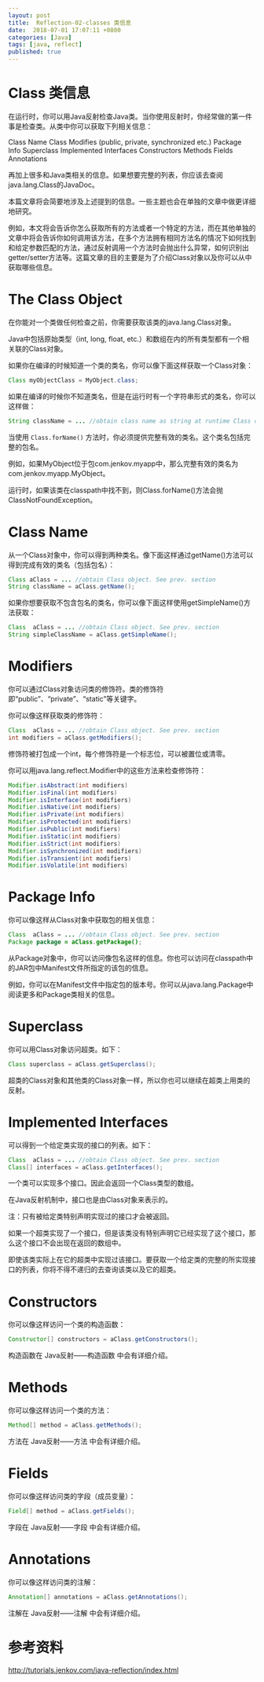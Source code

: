 ```yaml
---
layout: post
title:  Reflection-02-classes 类信息
date:  2018-07-01 17:07:11 +0800
categories: [Java]
tags: [java, reflect]
published: true
---
```


# Class 类信息

在运行时，你可以用Java反射检查Java类。当你使用反射时，你经常做的第一件事是检查类。从类中你可以获取下列相关信息：

Class Name
Class Modifies (public, private, synchronized etc.)
Package Info
Superclass
Implemented Interfaces
Constructors
Methods
Fields
Annotations

再加上很多和Java类相关的信息。如果想要完整的列表，你应该去查阅java.lang.Class的JavaDoc。

本篇文章将会简要地涉及上述提到的信息。一些主题也会在单独的文章中做更详细地研究。

例如，本文将会告诉你怎么获取所有的方法或者一个特定的方法，而在其他单独的文章中将会告诉你如何调用该方法，在多个方法拥有相同方法名的情况下如何找到和给定参数匹配的方法，通过反射调用一个方法时会抛出什么异常，如何识别出getter/setter方法等。这篇文章的目的主要是为了介绍Class对象以及你可以从中获取哪些信息。

# The Class Object

在你能对一个类做任何检查之前，你需要获取该类的java.lang.Class对象。

Java中包括原始类型（int, long, float, etc.）和数组在内的所有类型都有一个相关联的Class对象。

如果你在编译的时候知道一个类的类名，你可以像下面这样获取一个Class对象：

```java
Class myObjectClass = MyObject.class;
```

如果在编译的时候你不知道类名，但是在运行时有一个字符串形式的类名，你可以这样做：

```java
String className = ... //obtain class name as string at runtime Class class = Class.forName(className);
```

当使用 `Class.forName()` 方法时，你必须提供完整有效的类名。这个类名包括完整的包名。

例如，如果MyObject位于包com.jenkov.myapp中，那么完整有效的类名为com.jenkov.myapp.MyObject。

运行时，如果该类在classpath中找不到，则Class.forName()方法会抛ClassNotFoundException。

# Class Name

  从一个Class对象中，你可以得到两种类名。像下面这样通过getName()方法可以得到完成有效的类名（包括包名）：
  
```java
Class aClass = ... //obtain Class object. See prev. section
String className = aClass.getName();
```
如果你想要获取不包含包名的类名，你可以像下面这样使用getSimpleName()方法获取：

```java
Class  aClass = ... //obtain Class object. See prev. section
String simpleClassName = aClass.getSimpleName();
```  

# Modifiers

你可以通过Class对象访问类的修饰符。类的修饰符即“public”、“private”、“static”等关键字。

你可以像这样获取类的修饰符：

```java
Class  aClass = ... //obtain Class object. See prev. section
int modifiers = aClass.getModifiers();
```

修饰符被打包成一个int，每个修饰符是一个标志位，可以被置位或清零。

你可以用java.lang.reflect.Modifier中的这些方法来检查修饰符：

```java
Modifier.isAbstract(int modifiers)
Modifier.isFinal(int modifiers)
Modifier.isInterface(int modifiers)
Modifier.isNative(int modifiers)
Modifier.isPrivate(int modifiers)
Modifier.isProtected(int modifiers)
Modifier.isPublic(int modifiers)
Modifier.isStatic(int modifiers)
Modifier.isStrict(int modifiers)
Modifier.isSynchronized(int modifiers)
Modifier.isTransient(int modifiers)
Modifier.isVolatile(int modifiers)
```

# Package Info

你可以像这样从Class对象中获取包的相关信息：

```java
Class  aClass = ... //obtain Class object. See prev. section
Package package = aClass.getPackage();
```
  
从Package对象中，你可以访问像包名这样的信息。你也可以访问在classpath中的JAR包中Manifest文件所指定的该包的信息。
       
例如，你可以在Manifest文件中指定包的版本号。你可以从java.lang.Package中阅读更多和Package类相关的信息。 

# Superclass

你可以用Class对象访问超类。如下：

```java
Class superclass = aClass.getSuperclass();
```  
  
超类的Class对象和其他类的Class对象一样，所以你也可以继续在超类上用类的反射。

# Implemented Interfaces

可以得到一个给定类实现的接口的列表。如下：

```java
Class  aClass = ... //obtain Class object. See prev. section
Class[] interfaces = aClass.getInterfaces();
```

一个类可以实现多个接口。因此会返回一个Class类型的数组。

在Java反射机制中，接口也是由Class对象来表示的。

注：只有被给定类特别声明实现过的接口才会被返回。

如果一个超类实现了一个接口，但是该类没有特别声明它已经实现了这个接口，那么这个接口不会出现在返回的数组中。

即使该类实际上在它的超类中实现过该接口。要获取一个给定类的完整的所实现接口的列表，你将不得不递归的去查询该类以及它的超类。

# Constructors

你可以像这样访问一个类的构造函数：

```java
Constructor[] constructors = aClass.getConstructors();
```  
  
构造函数在 Java反射——构造函数 中会有详细介绍。

# Methods

你可以像这样访问一个类的方法：

```java
Method[] method = aClass.getMethods();
```  
  
方法在 Java反射——方法 中会有详细介绍。

# Fields

你可以像这样访问类的字段（成员变量）：

```java
Field[] method = aClass.getFields();
```  
  
字段在 Java反射——字段 中会有详细介绍。

# Annotations

你可以像这样访问类的注解：

```java
Annotation[] annotations = aClass.getAnnotations();
```

注解在 Java反射——注解 中会有详细介绍。

# 参考资料

http://tutorials.jenkov.com/java-reflection/index.html
